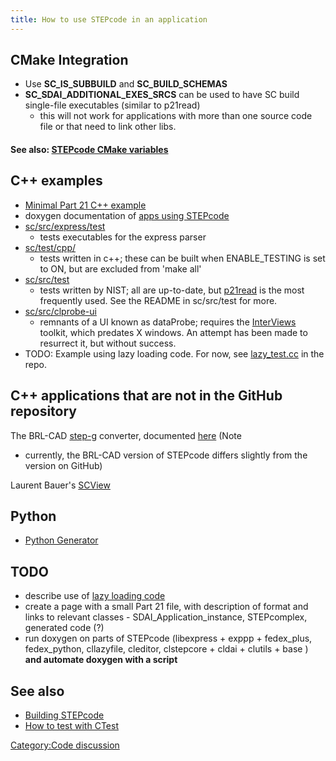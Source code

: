 ```yaml
---
title: How to use STEPcode in an application
---
```


CMake Integration
-----------------

-   Use **SC\_IS\_SUBBUILD** and **SC\_BUILD\_SCHEMAS**
-   **SC\_SDAI\_ADDITIONAL\_EXES\_SRCS** can be used to have SC build
    single-file executables (similar to p21read)
    -   this will not work for applications with more than one source
        code file or that need to link other libs.

#### See also: [STEPcode CMake variables](STEPcode_CMake_variables.html)

C++ examples
------------

-   [Minimal Part 21 C++
    example](Minimal_Part_21_C++_example.html)
-   doxygen documentation of [apps using
    STEPcode](http://stepcode.org/stepcode-use-doxygen/)
-   [sc/src/express/test](https://github.com/stepcode/stepcode/tree/master/src/express/test/)
    - tests executables for the express parser
-   [sc/test/cpp/](http://github.com/stepcode/stepcode/tree/master/test/cpp/)
    - tests written in c++; these can be built when ENABLE\_TESTING is
    set to ON, but are excluded from 'make all'
-   [sc/src/test](http://github.com/stepcode/stepcode/tree/master/src/test)
    - tests written by NIST; all are up-to-date, but
    [p21read](https://github.com/stepcode/stepcode/blob/master/src/test/p21read/p21read.cc#L138)
    is the most frequently used. See the README in sc/src/test for more.
-   [sc/src/clprobe-ui](http://github.com/stepcode/stepcode/tree/master/src/clprobe-ui)
    - remnants of a UI known as dataProbe; requires the
    [InterViews](http://www.ivtools.org/ivtools/interviews.html)
    toolkit, which predates X windows. An attempt has been made to
    resurrect it, but without success.
-   TODO: Example using lazy loading code. For now, see
    [lazy\_test.cc](http://github.com/stepcode/stepcode/blob/master/src/cllazyfile/lazy_test.cc)
    in the repo.

C++ applications that are not in the GitHub repository
------------------------------------------------------

The BRL-CAD
[step-g](http://brlcad.svn.sourceforge.net/viewvc/brlcad/brlcad/trunk/src/conv/step/)
converter, documented
[here](http://stepcode.org/stepcode-use-doxygen/step-g_8cpp.html) (Note
- currently, the BRL-CAD version of STEPcode differs slightly from the
version on GitHub)

Laurent Bauer's [SCView](https://github.com/LaurentBauer/SCView/wiki)

Python
------

-   [Python
    Generator](http://github.com/stepcode/stepcode/wiki/python-generator)

TODO
----

-   describe use of [lazy loading
    code](http://github.com/stepcode/stepcode/blob/master/src/cllazyfile/lazyInstMgr.h)
-   create a page with a small Part 21 file, with description of format
    and links to relevant classes - SDAI\_Application\_instance,
    STEPcomplex, generated code (?)
-   run doxygen on parts of STEPcode (libexpress + exppp + fedex\_plus,
    fedex\_python, cllazyfile, cleditor, clstepcore + cldai + clutils +
    base ) **and automate doxygen with a script**

See also
--------

-   [Building STEPcode](Building_STEPcode.html)
-   [How to test with CTest](How_to_test_with_CTest.html)

[Category:Code discussion](Category:Code_discussion.html)
